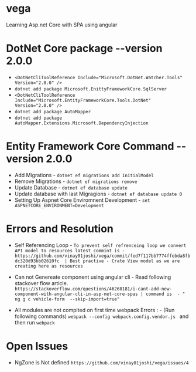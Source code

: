 # vega
Learning Asp.net Core with SPA using angular


# DotNet Core package --version 2.0.0
* `<DotNetCliToolReference Include="Microsoft.DotNet.Watcher.Tools" Version="2.0.0" />`
* `dotnet add package Microsoft.EnittyFrameworkCore.SqlServer`
* `<DotNetCliToolReference Include="Microsoft.EntityFrameworkCore.Tools.DotNet" Version="2.0.0" />`
* `dotnet add package AutoMapper`
* `dotnet add package AutoMapper.Extensions.Microsoft.DependencyInjection`


# Entity Framework Core Command --version 2.0.0
* Add Migrations - `dotnet ef migrations add InitialModel`
* Remove Migrations -  `dotnet ef migrations remove`
* Update Database - `dotnet ef database update`
* Update database with last Migragions - `dotnet ef database update 0`
* Setting Up Aspnet Core Enviromnent Development - `set ASPNETCORE_ENVIRONMENT=Development`


# Errors and Resolution
* Self Referencing Loop - ` To prevent self refrenceing loop we convert API model to resources latest commint is - https://github.com/vinay01joshi/vega/commit/fed7f117bb7774ffebda8fbdc320d93bb02610fc  | Best practive - Crate View model as we are creating here as resources `

* Can not Genereate component using angular cli - Read following stackover flow article.
    ` https://stackoverflow.com/questions/46268181/i-cant-add-new-component-with-angular-cli-in-asp-net-core-spas | command is  - " ng g c vehicle-form  --skip-import=true" `

* All modules are not complted on first time webpack Errors : - (Run following commands)
    `webpack --config webpack.config.vendor.js ` and then run `webpack`

# Open Issues
* NgZone is Not defined `https://github.com/vinay01joshi/vega/issues/4`